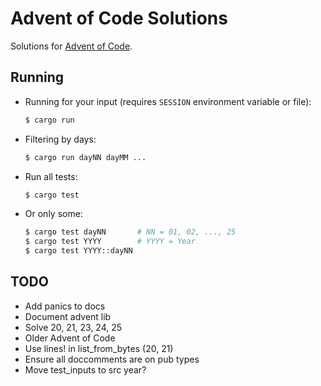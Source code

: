 # Advent of Code Solutions

Solutions for [Advent of Code](http://adventofcode.com/about).

## Running

- Running for your input (requires `SESSION` environment variable or file):

    ```sh
    $ cargo run
    ```

- Filtering by days:

    ```sh
    $ cargo run dayNN dayMM ...
    ```

- Run all tests:

    ```sh
    $ cargo test
    ```

- Or only some:

    ```sh
    $ cargo test dayNN       # NN = 01, 02, ..., 25
    $ cargo test YYYY        # YYYY = Year
    $ cargo test YYYY::dayNN
    ```

## TODO

- Add panics to docs
- Document advent lib
- Solve 20, 21, 23, 24, 25
- Older Advent of Code
- Use lines! in list_from_bytes (20, 21)
- Ensure all doccomments are on pub types
- Move test_inputs to src year?
